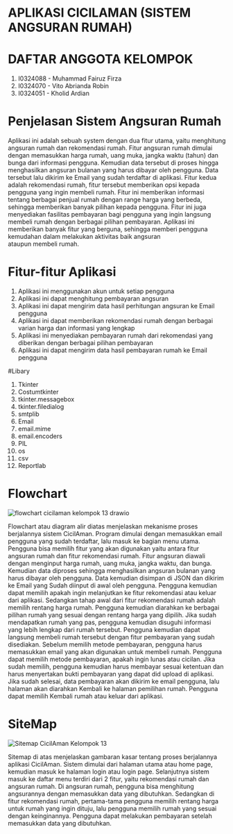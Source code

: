 # APLIKASI CICILAMAN (SISTEM ANGSURAN RUMAH)
# DAFTAR ANGGOTA KELOMPOK
1. I0324088 - Muhammad Fairuz Firza
2. I0324070 - Vito Abrianda Robin	
3. I0324051 - Kholid Ardian
# Penjelasan Sistem Angsuran Rumah
Aplikasi ini adalah sebuah system dengan dua fitur utama, yaitu menghitung angsuran rumah dan rekomendasi rumah. Fitur angsuran rumah dimulai dengan memasukkan harga rumah, uang muka, jangka waktu (tahun) dan bunga dari informasi pengguna. Kemudian data tersebut di proses hingga menghasilkan angsuran bulanan yang harus dibayar oleh pengguna. Data tersebut lalu dikirim ke Email yang sudah terdaftar di aplikasi. Fitur kedua adalah rekomendasi rumah, fitur tersebut memberikan opsi kepada pengguna yang ingin membeli rumah. Fitur ini memberikan informasi tentang berbagai penjual rumah dengan range harga yang berbeda, sehingga memberikan banyak pilihan kepada pengguna. Fitur ini juga menyediakan fasilitas pembayaran bagi pengguna yang ingin langsung membeli rumah dengan berbagai pilihan pembayaran. Aplikasi ini memberikan banyak fitur yang berguna, sehingga memberi pengguna kemudahan dalam melakukan aktivitas baik angsuran ataupun membeli rumah.
# Fitur-fitur Aplikasi
1. Aplikasi ini menggunakan akun untuk setiap pengguna
2. Aplikasi ini dapat menghitung pembayaran angsuran
3. Aplikasi ini dapat mengirim data hasil perhitungan angsuran ke Email pengguna
4. Aplikasi ini dapat memberikan rekomendasi rumah dengan berbagai varian harga dan informasi yang lengkap
5. Aplikasi ini menyediakan pembayaran rumah dari rekomendasi yang diberikan dengan berbagai pilihan pembayaran
6. Aplikasi ini dapat mengirim data hasil pembayaran rumah ke Email pengguna

#Libary
1. Tkinter
2. Costumtkinter
3. tkinter.messagebox
4. tkinter.filedialog
5. smtplib
6. Email
7. email.mime
8. email.encoders
9. PIL
10. os
11. csv
12. Reportlab
    
# Flowchart
![flowchart cicilaman kelompok 13 drawio](https://github.com/user-attachments/assets/6d90a027-dc89-4a9e-9526-d55ce4bcaa42)

Flowchart atau diagram alir diatas menjelaskan mekanisme proses berjalannya sistem CicilAman. Program dimulai dengan memasukkan email pengguna yang sudah terdaftar, lalu masuk ke bagian menu utama. Pengguna bisa memilih fitur yang akan digunakan yaitu antara fitur angsuran rumah dan fitur rekomendasi rumah. Fitur angsuran diawali dengan menginput harga rumah, uang muka, jangka waktu, dan bunga. Kemudian data diproses sehingga menghasilkan angsuran bulanan yang harus dibayar oleh pengguna. Data kemudian disimpan di JSON dan dikirim ke Email yang Sudah diinput di awal oleh pengguna. Pengguna kemudian dapat memilih apakah ingin melanjutkan ke fitur rekomendasi atau keluar dari aplikasi. Sedangkan tahap awal dari fitur rekomendasi rumah adalah memilih rentang harga rumah. Pengguna kemudian diarahkan ke berbagai pilihan rumah yang sesuai dengan rentang harga yang dipilih. Jika sudah mendapatkan rumah yang pas, pengguna kemudian disuguhi informasi yang lebih lengkap dari rumah tersebut. Pengguna kemudian dapat langsung membeli rumah tersebut dengan fitur pembayaran yang sudah disediakan. Sebelum memilih metode pembayaran, pengguna harus memasukkan email yang akan digunakan untuk membeli rumah. Pengguna dapat memilih metode pembayaran, apakah ingin lunas atau cicilan. Jika sudah memilih, pengguna kemudian harus membayar sesuai ketentuan dan harus menyertakan bukti pembayaran yang dapat did upload di aplikasi. Jika sudah selesai, data pembayaran akan dikirim ke email pengguna, lalu halaman akan diarahkan Kembali ke halaman pemilihan rumah. Pengguna dapat memilih Kembali rumah atau keluar dari aplikasi.
# SiteMap
![Sitemap CicilAman Kelompok 13](https://github.com/user-attachments/assets/2da604dc-801d-4ac1-a9af-6227e859d611)

Sitemap di atas menjelaskan gambaran kasar tentang proses berjalannya aplikasi CicilAman. Sistem dimulai dari halaman utama atau home page, kemudian masuk ke halaman login atau login page. Selanjutnya sistem masuk ke daftar menu terdiri dari 2 fitur, yaitu rekomendasi rumah dan angsuran rumah. Di angsuran rumah, pengguna bisa menghitung angsurannya dengan memasukkan data yang dibutuhkan. Sedangkan di fitur rekomendasi rumah, pertama-tama pengguna memilih rentang harga untuk rumah yang ingin dituju, lalu pengguna memilih rumah yang sesuai dengan keinginannya. Pengguna dapat melakukan pembayaran setelah memasukkan data yang dibutuhkan.

